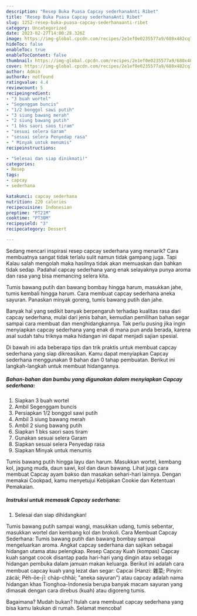 ```yaml
---
description: "Resep Buka Puasa Capcay sederhanaAnti Ribet"
title: "Resep Buka Puasa Capcay sederhanaAnti Ribet"
slug: 1252-resep-buka-puasa-capcay-sederhanaanti-ribet
category: Uncategorized
date: 2023-02-27T14:00:28.326Z
image: https://img-global.cpcdn.com/recipes/2e1ef0e0235577a9/680x482cq70/capcay-sederhana-foto-resep-utama.jpg
hideToc: false
enableToc: true
enableTocContent: false
thumbnail: https://img-global.cpcdn.com/recipes/2e1ef0e0235577a9/680x482cq70/capcay-sederhana-foto-resep-utama.jpg
cover: https://img-global.cpcdn.com/recipes/2e1ef0e0235577a9/680x482cq70/capcay-sederhana-foto-resep-utama.jpg
author: Admin
authorAv: notfound
ratingvalue: 4.4
reviewcount: 5
recipeingredient:
- "3 buah wortel"
- "Segenggam buncis"
- "1/2 bonggol sawi putih"
- "3 siung bawang merah"
- "2 siung bawang putih"
- "1 bks saori saos tiram"
- "sesuai selera Garam"
- "sesuai selera Penyedap rasa"
- " Minyak untuk menumis"
recipeinstructions:

- "Selesai dan siap dinikmati!"
categories:
- Resep
tags:
- capcay
- sederhana

katakunci: capcay sederhana 
nutrition: 220 calories
recipecuisine: Indonesian
preptime: "PT21M"
cooktime: "PT30M"
recipeyield: "3"
recipecategory: Dessert

---
```



Sedang mencari inspirasi resep capcay sederhana yang menarik? Cara membuatnya sangat tidak terlalu sulit namun tidak gampang juga. Tapi Kalau salah mengolah maka hasilnya tidak akan memuaskan dan bahkan tidak sedap. Padahal capcay sederhana yang enak selayaknya punya aroma dan rasa yang bisa memancing selera kita.


Tumis bawang putih dan bawang bombay hingga harum, masukkan jahe, tumis kembali hingga harum. Cara membuat capcay sederhana aneka sayuran. Panaskan minyak goreng, tumis bawang putih dan jahe.

Banyak hal yang sedikit banyak berpengaruh terhadap kualitas rasa dari capcay sederhana, mulai dari jenis bahan, kemudian pemilihan bahan segar sampai cara membuat dan menghidangkannya. Tak perlu pusing jika ingin menyiapkan capcay sederhana yang enak di mana pun anda berada, karena asal sudah tahu triknya maka hidangan ini dapat menjadi sajian spesial.


Di bawah ini ada beberapa tips dan trik praktis untuk membuat capcay sederhana yang siap dikreasikan. Kamu dapat menyiapkan Capcay sederhana menggunakan 9 bahan dan 0 tahap pembuatan. Berikut ini langkah-langkah untuk membuat hidangannya.

<!--inarticleads1-->

##### Bahan-bahan dan bumbu yang digunakan dalam menyiapkan Capcay sederhana:

1. Siapkan 3 buah wortel
1. Ambil Segenggam buncis
1. Persiapkan 1/2 bonggol sawi putih
1. Ambil 3 siung bawang merah
1. Ambil 2 siung bawang putih
1. Siapkan 1 bks saori saos tiram
1. Gunakan sesuai selera Garam
1. Siapkan sesuai selera Penyedap rasa
1. Siapkan  Minyak untuk menumis


Tumis bawang putih hingga layu dan harum. Masukkan wortel, kembang kol, jagung muda, daun sawi, kol dan daun bawang. Lihat juga cara membuat Capcay ayam bakso dan masakan sehari-hari lainnya. Dengan memakai Cookpad, kamu menyetujui Kebijakan Cookie dan Ketentuan Pemakaian. 

<!--inarticleads2-->

##### Instruksi untuk memasak Capcay sederhana:


1. Selesai dan siap dihidangkan!

Tumis bawang putih sampai wangi, masukkan udang, tumis sebentar, masukkan wortel dan kembang kol dan brokoli. Cara Membuat Capcay Sederhana: Tumis bawang putih dan bawang bombay sampai mengeluarkan aroma. Angkat capcay sederhana dan sajikan sebagai hidangan utama atau pelengkap. Resep Capcay Kuah (kompas) Capcay kuah sangat cocok disantap pada hari-hari yang dingin atau sebagai hidangan pembuka dalam jamuan makan keluarga. Berikut ini adalah cara membuat capcay kuah yang lezat dan segar: Capcai (Hanzi: 雜菜; Pinyin: zácài; Pe̍h-ōe-jī: cha̍p-chhài; &#34;aneka sayuran&#34;) atau capcay adalah nama hidangan khas Tionghoa-Indonesia berupa banyak macam sayuran yang dimasak dengan cara direbus (kuah) atau digoreng tumis. 

Bagaimana? Mudah bukan? Itulah cara membuat capcay sederhana yang bisa kamu lakukan di rumah. Selamat mencoba!

